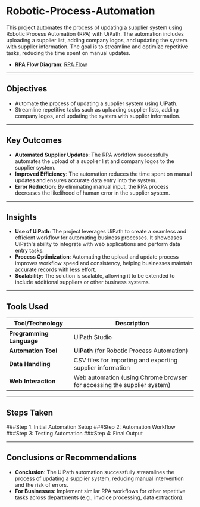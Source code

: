 # Robotic-Process-Automation
This project automates the process of updating a supplier system using Robotic Process Automation (RPA) with UiPath. The automation includes uploading a supplier list, adding company logos, and updating the system with supplier information. The goal is to streamline and optimize repetitive tasks, reducing the time spent on manual updates. 

- **RPA Flow Diagram**: [RPA Flow]([./InClass%20Final%20RPA%20Flow%20Supplier%20System.jpg](https://github.com/SalazarHerna/Robotic-Process-Automation/blob/825273dd39f4f94d8b0b05b53ac141d4b5db1457/Docs.%20%26%20Images/InClass%20Final%20RPA%20Flow%20Supplier%20System.jpg))

---
## Objectives

- Automate the process of updating a supplier system using UiPath.
- Streamline repetitive tasks such as uploading supplier lists, adding company logos, and updating the system with supplier information.

---
## Key Outcomes

- **Automated Supplier Updates**: The RPA workflow successfully automates the upload of a supplier list and company logos to the supplier system.
- **Improved Efficiency**: The automation reduces the time spent on manual updates and ensures accurate data entry into the system.
- **Error Reduction**: By eliminating manual input, the RPA process decreases the likelihood of human error in the supplier system.

---
## Insights

- **Use of UiPath**: The project leverages UiPath to create a seamless and efficient workflow for automating business processes. It showcases UiPath's ability to integrate with web applications and perform data entry tasks.
- **Process Optimization**: Automating the upload and update process improves workflow speed and consistency, helping businesses maintain accurate records with less effort.
- **Scalability**: The solution is scalable, allowing it to be extended to include additional suppliers or other business systems.

---
## Tools Used

| **Tool/Technology** | **Description**                                                |
|---------------------|----------------------------------------------------------------|
| **Programming Language** | UiPath Studio                                                |
| **Automation Tool**  | **UiPath** (for Robotic Process Automation)                   |
| **Data Handling**    | CSV files for importing and exporting supplier information    |
| **Web Interaction**  | Web automation (using Chrome browser for accessing the supplier system) |

---
## Steps Taken
###Step 1: Initial Automation Setup
###Step 2: Automation Workflow
###Step 3: Testing Automation
###Step 4: Final Output

---
## Conclusions or Recommendations

- **Conclusion**: The UiPath automation successfully streamlines the process of updating a supplier system, reducing manual intervention and the risk of errors.
- **For Businesses**: Implement similar RPA workflows for other repetitive tasks across departments (e.g., invoice processing, data extraction).




